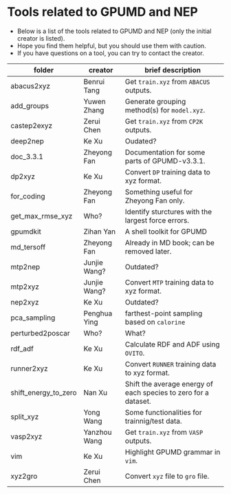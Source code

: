 # Tools related to GPUMD and NEP 

* Below is a list of the tools related to GPUMD and NEP (only the initial creator is listed).
* Hope you find them helpful, but you should use them with caution.
* If you have questions on a tool, you can try to contact the creator.

| folder               | creator      | brief description                                            |
| -------------------- | ------------ | ------------------------------------------------------------ |
| abacus2xyz           | Benrui Tang  | Get `train.xyz` from `ABACUS` outputs.                       |
| add_groups           | Yuwen Zhang  | Generate grouping method(s) for `model.xyz`.                 |
| castep2exyz          | Zerui Chen   | Get `train.xyz` from `CP2K` outputs.                         |
| deep2nep             | Ke Xu        | Oudated?                                                     |
| doc_3.3.1            | Zheyong Fan  | Documentation for some parts of GPUMD-v3.3.1.                |
| dp2xyz               | Ke Xu        | Convert `DP` training data to xyz format.                    |
| for_coding           | Zheyong Fan  | Something useful for Zheyong Fan only.                       |
| get_max_rmse_xyz     | Who?         | Identify sturctures with the largest force errors.           |
| gpumdkit             | Zihan Yan    | A shell toolkit for GPUMD                                    |
| md_tersoff           | Zheyong Fan  | Already in MD book; can be removed later.                    |
| mtp2nep              | Junjie Wang? | Outdated?                                                    |
| mtp2xyz              | Junjie Wang? | Convert `MTP` training data to xyz format.                   |
| nep2xyz              | Ke Xu        | Outdated?                                                    |
| pca_sampling         | Penghua Ying | farthest-point sampling based on `calorine`                  |
| perturbed2poscar     | Who?         | What?                                                        |
| rdf_adf              | Ke Xu        | Calculate RDF and ADF using `OVITO`.                         |
| runner2xyz           | Ke Xu        | Convert `RUNNER` training data to xyz format.                |
| shift_energy_to_zero | Nan Xu       | Shift the average energy of each species to zero for a dataset. |
| split_xyz            | Yong Wang    | Some functionalities for trainnig/test data.                 |
| vasp2xyz             | Yanzhou Wang | Get `train.xyz` from `VASP` outputs.                         |
| vim                  | Ke Xu        | Highlight GPUMD grammar in `vim`.                            |
| xyz2gro              | Zerui Chen   | Convert `xyz` file to `gro` file.                            |
